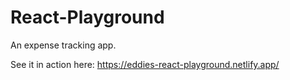 # React-Playground
An expense tracking app.

See it in action here: https://eddies-react-playground.netlify.app/
